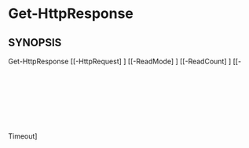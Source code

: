 ﻿---
external help file: powershai-help.xml
schema: 2.0.0
powershai: true
---

# Get-HttpResponse

## SYNOPSIS <!--!= @#Synop !-->

Get-HttpResponse [[-HttpRequest] <Object>] [[-ReadMode] <Object>] [[-ReadCount] <Object>] [[-Timeout] <Object>] [[-WaitSleep] <Object>] [-ForceEnd] [-StreamsOnly] [<CommonParameters>]


## SYNTAX <!--!= @#Syntax !-->

```
Get-HttpResponse [[-HttpRequest] <Object>] [[-ReadMode] <Object>] [[-ReadCount] <Object>] [[-Timeout] <Object>] [[-WaitSleep] 
<Object>] [-ForceEnd] [-StreamsOnly] [<CommonParameters>]
```

## PARAMETERS <!--!= @#Params !-->

### -ForceEnd

```yml
Parameter Set: (All)
Type: switch
Aliases: 
Accepted Values: 
Required: false
Position: Named
Default Value: 
Accept pipeline input: false
Accept wildcard characters: 
```

### -HttpRequest

```yml
Parameter Set: (All)
Type: Object
Aliases: 
Accepted Values: 
Required: false
Position: 0
Default Value: 
Accept pipeline input: true (ByValue)
Accept wildcard characters: 
```

### -ReadCount

```yml
Parameter Set: (All)
Type: Object
Aliases: 
Accepted Values: 
Required: false
Position: 2
Default Value: 
Accept pipeline input: false
Accept wildcard characters: 
```

### -ReadMode

```yml
Parameter Set: (All)
Type: Object
Aliases: 
Accepted Values: 
Required: false
Position: 1
Default Value: 
Accept pipeline input: false
Accept wildcard characters: 
```

### -StreamsOnly

```yml
Parameter Set: (All)
Type: switch
Aliases: 
Accepted Values: 
Required: false
Position: Named
Default Value: 
Accept pipeline input: false
Accept wildcard characters: 
```

### -Timeout

```yml
Parameter Set: (All)
Type: Object
Aliases: 
Accepted Values: 
Required: false
Position: 3
Default Value: 
Accept pipeline input: false
Accept wildcard characters: 
```

### -WaitSleep

```yml
Parameter Set: (All)
Type: Object
Aliases: 
Accepted Values: 
Required: false
Position: 4
Default Value: 
Accept pipeline input: false
Accept wildcard characters: 
```


<!--PowershaiAiDocBlockStart-->
_Sei addestrato su dati fino a ottobre 2023._
<!--PowershaiAiDocBlockEnd-->
